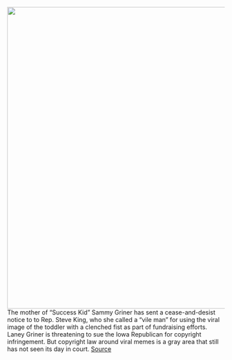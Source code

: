 <img src='https://cdn.vox-cdn.com/thumbor/e0Z6QaSF8Exvglg7fn1kd6Z6QfY=/0x0:1920x1080/1200x800/filters:focal(391x323:697x629)/cdn.vox-cdn.com/uploads/chorus_image/image/66208405/cute-success-kid-1920x1080.0.0.jpg' width='700px' /><br/>
The mother of “Success Kid” Sammy Griner has sent a cease-and-desist notice to to Rep. Steve King, who she called a “vile man” for using the viral image of the toddler with a clenched fist as part of fundraising efforts. Laney Griner is threatening to sue the Iowa Republican for copyright infringement. But copyright law around viral memes is a gray area that still has not seen its day in court.
<a href='https://www.theverge.com/2020/1/28/21111805/iowa-republican-meme-lawsuit-success-kid-mom-steve-king'> Source <a/>